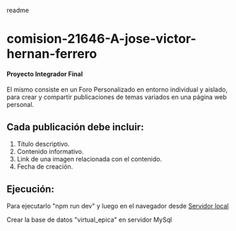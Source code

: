 readme

# comision-21646-A-jose-victor-hernan-ferrero


#### Proyecto Integrador Final

El mismo consiste en un Foro Personalizado en entorno individual y aislado, para crear y compartir publicaciones de temas variados en una página web personal.

## Cada publicación debe incluir:

1. Título descriptivo.
2. Contenido informativo.
3. Link de una imagen relacionada con el contenido.
4. Fecha de creación.

## Ejecución:

Para ejecutarlo "npm run dev" y luego en el navegador desde [Servidor local](http://localhost:3002)

Crear la base de datos "virtual_epica" en servidor MySql